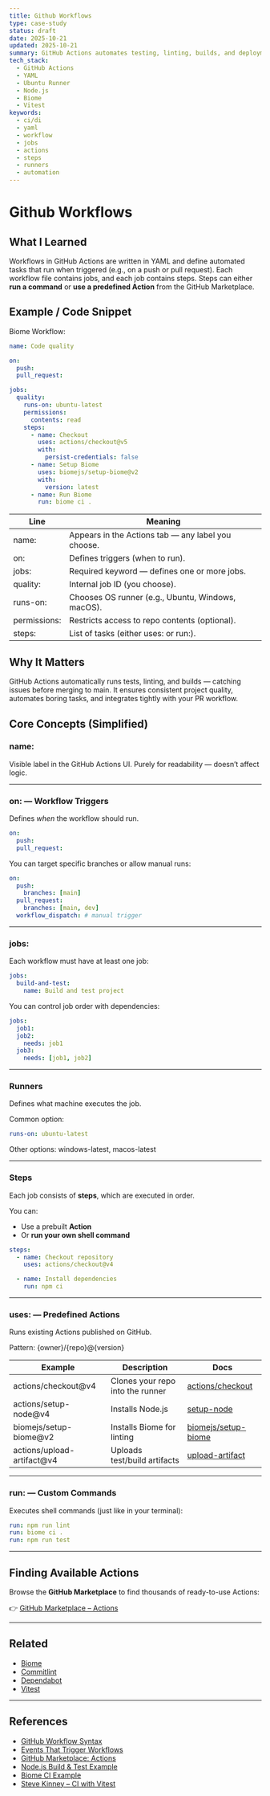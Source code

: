 ```yaml
---
title: Github Workflows
type: case-study
status: draft
date: 2025-10-21
updated: 2025-10-21
summary: GitHub Actions automates testing, linting, builds, and deployments directly from your repository.Each .yml file inside .github/workflows/ defines when to run, what jobs to perform, and which steps to execute.These workflows ensure your code quality, automate repetitive tasks, and provide visual feedback on pull requests.
tech_stack:
  - GitHub Actions
  - YAML
  - Ubuntu Runner
  - Node.js
  - Biome
  - Vitest
keywords:
  - ci/di
  - yaml
  - workflow
  - jobs
  - actions
  - steps
  - runners
  - automation
---
```

# Github Workflows

## What I Learned
Workflows in GitHub Actions are written in YAML and define automated tasks that run when triggered (e.g., on a push or pull request).
Each workflow file contains jobs, and each job contains steps. Steps can either **run a command** or **use a predefined Action** from the GitHub Marketplace.

## Example / Code Snippet
Biome Workflow: 
```yaml
name: Code quality

on:
  push:
  pull_request:

jobs:
  quality:
    runs-on: ubuntu-latest
    permissions:
      contents: read
    steps:
      - name: Checkout
        uses: actions/checkout@v5
        with:
          persist-credentials: false
      - name: Setup Biome
        uses: biomejs/setup-biome@v2
        with:
          version: latest
      - name: Run Biome
        run: biome ci .
```

| **Line**     | **Meaning**                                        |
| ------------ | -------------------------------------------------- |
| name:        | Appears in the Actions tab — any label you choose. |
| on:          | Defines triggers (when to run).                    |
| jobs:        | Required keyword — defines one or more jobs.       |
| quality:     | Internal job ID (you choose).                      |
| runs-on:     | Chooses OS runner (e.g., Ubuntu, Windows, macOS).  |
| permissions: | Restricts access to repo contents (optional).      |
| steps:       | List of tasks (either uses: or run:).              |
## Why It Matters
GitHub Actions automatically runs tests, linting, and builds — catching issues before merging to main.
It ensures consistent project quality, automates boring tasks, and integrates tightly with your PR workflow.

## **Core Concepts (Simplified)**

### name:
Visible label in the GitHub Actions UI.
Purely for readability — doesn’t affect logic.

---
### on: — Workflow Triggers
[](https://docs.github.com/en/actions/writing-workflows/workflow-syntax-for-github-actions#on)

Defines _when_ the workflow should run.
```yaml
on:
  push:
  pull_request:
```

You can target specific branches or allow manual runs:
```yaml
on:
  push:
    branches: [main]
  pull_request:
    branches: [main, dev]
  workflow_dispatch: # manual trigger
```

---
### jobs:
[](https://docs.github.com/en/actions/writing-workflows/workflow-syntax-for-github-actions#jobs)

Each workflow must have at least one job:

```yaml
jobs:
  build-and-test:
    name: Build and test project
```

You can control job order with dependencies:
```yaml
jobs:
  job1:
  job2:
    needs: job1
  job3:
    needs: [job1, job2]
```

---
### Runners

Defines what machine executes the job.

Common option:
```yaml
runs-on: ubuntu-latest
```
Other options: windows-latest, macos-latest

---
### Steps
[](https://docs.github.com/en/actions/writing-workflows/workflow-syntax-for-github-actions#jobsjob_idsteps)

Each job consists of **steps**, which are executed in order.

You can:
- Use a prebuilt **Action**
- Or **run your own shell command**

```yaml
steps:
  - name: Checkout repository
    uses: actions/checkout@v4

  - name: Install dependencies
    run: npm ci
```

---
### uses: — Predefined Actions

Runs existing Actions published on GitHub.

Pattern: {owner}/{repo}@{version}

| **Example**                | **Description**                  | **Docs**                                                      |
| -------------------------- | -------------------------------- | ------------------------------------------------------------- |
| actions/checkout@v4        | Clones your repo into the runner | [actions/checkout](https://github.com/actions/checkout)       |
| actions/setup-node@v4      | Installs Node.js                 | [setup-node](https://github.com/actions/setup-node)           |
| biomejs/setup-biome@v2     | Installs Biome for linting       | [biomejs/setup-biome](https://github.com/biomejs/setup-biome) |
| actions/upload-artifact@v4 | Uploads test/build artifacts     | [upload-artifact](https://github.com/actions/upload-artifact) |

---
### run: — Custom Commands

Executes shell commands (just like in your terminal):

```yaml 
run: npm run lint
run: biome ci .
run: npm run test
```

---

## **Finding Available Actions**

Browse the **GitHub Marketplace** to find thousands of ready-to-use Actions:

👉 [GitHub Marketplace – Actions](https://github.com/marketplace?type=actions)

---

## **Related**

- [Biome](learning-notes/Biome.md)
- [Commitlint](learning-notes/Commitlint.md)
- [Dependabot](Dependabot)
- [Vitest](learning-notes/Vitest.md)

---
## **References**

- [GitHub Workflow Syntax](https://docs.github.com/en/actions/how-tos/write-workflows)
- [Events That Trigger Workflows](https://docs.github.com/en/actions/reference/workflows-and-actions/events-that-trigger-workflows)
- [GitHub Marketplace: Actions](https://github.com/marketplace?type=actions)
- [Node.js Build & Test Example](https://docs.github.com/en/actions/tutorials/build-and-test-code/nodejs)
- [Biome CI Example](https://biomejs.dev/recipes/continuous-integration/)
- [Steve Kinney – CI with Vitest](https://stevekinney.com/courses/testing/continuous-integration)